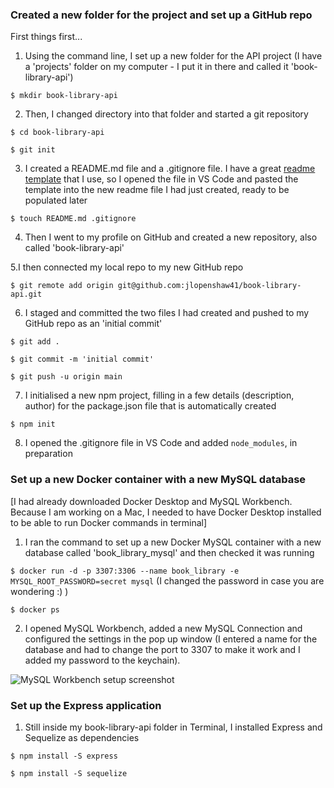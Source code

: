### Created a new folder for the project and set up a GitHub repo

First things first...

1. Using the command line, I set up a new folder for the API project (I have a 'projects' folder on my computer - I put it in there and called it 'book-library-api')

`$ mkdir book-library-api`

2. Then, I changed directory into that folder and started a git repository

`$ cd book-library-api`

`$ git init`

3. I created a README.md file and a .gitignore file. I have a great [readme template](https://github.com/ritaly/README-cheatsheet) that I use, so I opened the file in VS Code and pasted the template into the new readme file I had just created, ready to be populated later

`$ touch README.md .gitignore`

4. Then I went to my profile on GitHub and created a new repository, also called 'book-library-api'

5.I then connected my local repo to my new GitHub repo

`$ git remote add origin git@github.com:jlopenshaw41/book-library-api.git`

6. I staged and committed the two files I had created and pushed to my GitHub repo as an 'initial commit'

`$ git add .`

`$ git commit -m 'initial commit'`

`$ git push -u origin main`

7. I initialised a new npm project, filling in a few details (description, author) for the package.json file that is automatically created

`$ npm init`

8. I opened the .gitignore file in VS Code and added `node_modules`, in preparation

### Set up a new Docker container with a new MySQL database

[I had already downloaded Docker Desktop and MySQL Workbench. Because I am working on a Mac, I needed to have Docker Desktop installed to be able to run Docker commands in terminal]

1. I ran the command to set up a new Docker MySQL container with a new database called 'book_library_mysql' and then checked it was running

`$ docker run -d -p 3307:3306 --name book_library -e MYSQL_ROOT_PASSWORD=secret mysql` (I changed the password in case you are wondering :) ) 

`$ docker ps`

2. I opened MySQL Workbench, added a new MySQL Connection and configured the settings in the pop up window (I entered a name for the database and had to change the port to 3307 to make it work and I added my password to the keychain). 

![MySQL Workbench setup screenshot]()

### Set up the Express application

1. Still inside my book-library-api folder in Terminal, I installed Express and Sequelize as dependencies

`$ npm install -S express`

`$ npm install -S sequelize`
